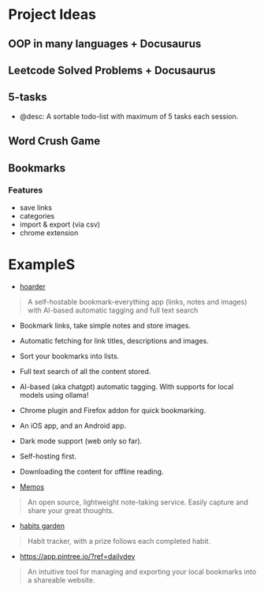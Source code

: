 # Project Ideas
## OOP in many languages + Docusaurus

## Leetcode Solved Problems + Docusaurus

## 5-tasks
- @desc: A sortable todo-list with maximum of 5 tasks each session.
## Word Crush Game

## Bookmarks
### Features
- save links
- categories
- import & export (via csv)
- chrome extension

# ExampleS 
- [hoarder](https://github.com/hoarder-app/hoarder)
> A self-hostable bookmark-everything app (links, notes and images) with AI-based automatic tagging and full text search
- Bookmark links, take simple notes and store images.
- Automatic fetching for link titles, descriptions and images.
- Sort your bookmarks into lists.
- Full text search of all the content stored.
- AI-based (aka chatgpt) automatic tagging. With supports for local models using ollama!
- Chrome plugin and Firefox addon for quick bookmarking.
- An iOS app, and an Android app.
- Dark mode support (web only so far).
- Self-hosting first.
- Downloading the content for offline reading.

- [Memos](https://github.com/usememos/memos?source=noted.lol)
> An open source, lightweight note-taking service. Easily capture and share your great thoughts.

- [habits garden](https://habitsgarden.com/) 
> Habit tracker, with a prize follows each completed habit.

- https://app.pintree.io/?ref=dailydev
> An intuitive tool for managing and exporting your local bookmarks into a shareable website.